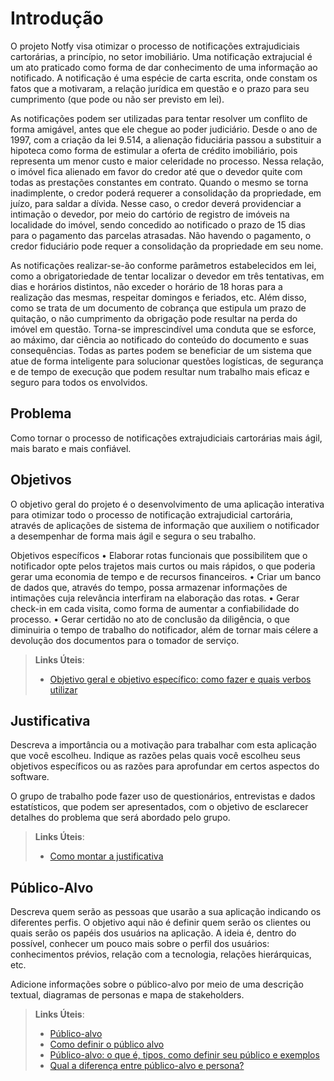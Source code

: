 # Introdução

O projeto Notfy visa otimizar o processo de notificações extrajudiciais cartorárias, a princípio, no setor imobiliário. Uma notificação extrajucial é um ato praticado como forma de dar conhecimento de uma informação ao notificado. A notificação é uma espécie de carta escrita, onde constam os fatos que a motivaram, a relação jurídica em questão e o prazo para seu cumprimento (que pode ou não ser previsto em lei).

As notificações podem ser utilizadas para tentar resolver um conflito de forma amigável, antes que ele chegue ao poder judiciário. Desde o ano de 1997, com a criação da lei 9.514, a alienação fiduciária passou a substituir a hipoteca como forma de estimular a oferta de crédito imobiliário, pois representa um menor custo e maior celeridade no processo. Nessa relação, o imóvel fica alienado em favor do credor até que o devedor quite com todas as prestações constantes em contrato. Quando o mesmo se torna inadimplente, o credor poderá requerer a consolidação da propriedade, em juízo, para saldar a dívida. Nesse caso, o credor deverá providenciar a intimação o devedor, por meio do cartório de registro de imóveis na localidade do imóvel, sendo concedido ao notificado o prazo de 15 dias para o pagamento das parcelas atrasadas. Não havendo o pagamento, o credor fiduciário pode requer a consolidação da propriedade em seu nome. 

As notificações realizar-se-ão conforme parâmetros estabelecidos em lei, como a obrigatoriedade de tentar localizar o devedor em três tentativas, em dias e horários distintos, não exceder o horário de 18 horas para a realização das mesmas, respeitar domingos e feriados, etc. Além disso, como se trata de um documento de cobrança que estipula um prazo de quitação, o não cumprimento da obrigação pode resultar na perda do imóvel em questão. Torna-se imprescindível uma conduta que se esforce, ao máximo, dar ciência ao notificado do conteúdo do documento e suas consequências. Todas as partes podem se beneficiar de um sistema que atue de forma inteligente para solucionar questões logísticas, de segurança e de tempo de execução que podem resultar num trabalho mais eficaz e seguro para todos os envolvidos.


## Problema

Como tornar o processo de notificações extrajudiciais cartorárias mais ágil, mais barato e mais confiável.

## Objetivos

O objetivo geral do projeto é o desenvolvimento de uma aplicação interativa para otimizar todo o processo de notificação extrajudicial cartorária, através de aplicações de sistema de informação que auxiliem o notificador a desempenhar de forma mais ágil e segura o seu trabalho.

Objetivos específicos • Elaborar rotas funcionais que possibilitem que o notificador opte pelos trajetos mais curtos ou mais rápidos, o que poderia gerar uma economia de tempo e de recursos financeiros. • Criar um banco de dados que, através do tempo, possa armazenar informações de intimações cuja relevância interfiram na elaboração das rotas. • Gerar check-in em cada visita, como forma de aumentar a confiabilidade do processo. • Gerar certidão no ato de conclusão da diligência, o que diminuiria o tempo de trabalho do notificador, além de tornar mais célere a devolução dos documentos para o tomador de serviço.
 
> **Links Úteis**:
> - [Objetivo geral e objetivo específico: como fazer e quais verbos utilizar](https://blog.mettzer.com/diferenca-entre-objetivo-geral-e-objetivo-especifico/)

## Justificativa

Descreva a importância ou a motivação para trabalhar com esta aplicação que você escolheu. Indique as razões pelas quais você escolheu seus objetivos específicos ou as razões para aprofundar em certos aspectos do software.

O grupo de trabalho pode fazer uso de questionários, entrevistas e dados estatísticos, que podem ser apresentados, com o objetivo de esclarecer detalhes do problema que será abordado pelo grupo.

> **Links Úteis**:
> - [Como montar a justificativa](https://guiadamonografia.com.br/como-montar-justificativa-do-tcc/)

## Público-Alvo

Descreva quem serão as pessoas que usarão a sua aplicação indicando os diferentes perfis. O objetivo aqui não é definir quem serão os clientes ou quais serão os papéis dos usuários na aplicação. A ideia é, dentro do possível, conhecer um pouco mais sobre o perfil dos usuários: conhecimentos prévios, relação com a tecnologia, relações
hierárquicas, etc.

Adicione informações sobre o público-alvo por meio de uma descrição textual, diagramas de personas e mapa de stakeholders.

> **Links Úteis**:
> - [Público-alvo](https://blog.hotmart.com/pt-br/publico-alvo/)
> - [Como definir o público alvo](https://exame.com/pme/5-dicas-essenciais-para-definir-o-publico-alvo-do-seu-negocio/)
> - [Público-alvo: o que é, tipos, como definir seu público e exemplos](https://klickpages.com.br/blog/publico-alvo-o-que-e/)
> - [Qual a diferença entre público-alvo e persona?](https://rockcontent.com/blog/diferenca-publico-alvo-e-persona/)
